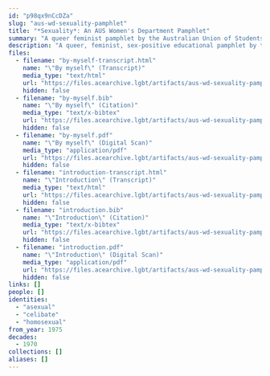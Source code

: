 ```yaml
---
id: "p98qx9nCcDZa"
slug: "aus-wd-sexuality-pamphlet"
title: "*Sexuality*: An AUS Women's Department Pamphlet"
summary: "A queer feminist pamphlet by the Australian Union of Students (AUS) Women's Department. References both asexuality and celibacy."
description: "A queer, feminist, sex-positive educational pamphlet by the Australian Union of Students (AUS) Women's Department. References both asexuality and celibacy."
files:
  - filename: "by-myself-transcript.html"
    name: "\"By myself\" (Transcript)"
    media_type: "text/html"
    url: "https://files.acearchive.lgbt/artifacts/aus-wd-sexuality-pamphlet/by-myself-transcript.html"
    hidden: false
  - filename: "by-myself.bib"
    name: "\"By myself\" (Citation)"
    media_type: "text/x-bibtex"
    url: "https://files.acearchive.lgbt/artifacts/aus-wd-sexuality-pamphlet/by-myself.bib"
    hidden: false
  - filename: "by-myself.pdf"
    name: "\"By myself\" (Digital Scan)"
    media_type: "application/pdf"
    url: "https://files.acearchive.lgbt/artifacts/aus-wd-sexuality-pamphlet/by-myself.pdf"
    hidden: false
  - filename: "introduction-transcript.html"
    name: "\"Introduction\" (Transcript)"
    media_type: "text/html"
    url: "https://files.acearchive.lgbt/artifacts/aus-wd-sexuality-pamphlet/introduction-transcript.html"
    hidden: false
  - filename: "introduction.bib"
    name: "\"Introduction\" (Citation)"
    media_type: "text/x-bibtex"
    url: "https://files.acearchive.lgbt/artifacts/aus-wd-sexuality-pamphlet/introduction.bib"
    hidden: false
  - filename: "introduction.pdf"
    name: "\"Introduction\" (Digital Scan)"
    media_type: "application/pdf"
    url: "https://files.acearchive.lgbt/artifacts/aus-wd-sexuality-pamphlet/introduction.pdf"
    hidden: false
links: []
people: []
identities:
  - "asexual"
  - "celibate"
  - "homosexual"
from_year: 1975
decades:
  - 1970
collections: []
aliases: []
---
```

